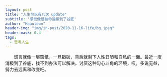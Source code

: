 ```yaml
---
layout: post
title: "人生可以有几次 update"
subtitle: '感觉像是被命运推到了谷底'
author: "Haauleon"
header-img: "img/in-post/2020-11-16-life/bg.jpeg"
header-mask: 0.4
tags:
  - 思考人生
---
```


&emsp;&emsp;谎言就像一层窗纸，一旦戳破，背后就剩下人性丑陋和自私的一面。最近一度消极到了谷底，找不到办法可以解决。讨厌这种勾心斗角的环境，哎，多说无益，努力去远离和改变吧。